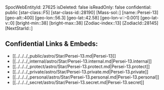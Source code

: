 ﻿---
location: [42.58,-56.3,400]
type: Star
tags:
- astro/Star

---
SpocWebEntityId: 27625
isDeleted: false
isReadOnly: false
confidential: public
[star-class::F5]
[star-class-id::28190]
[Mass-sol::]
[name::Persei-13]
[geo-alt::400]
[geo-lon::56.3]
[geo-lat::42.58]
[geo-lon-v::-0.001]
[geo-lat-v::0]
[bright-min::38]
[bright-max::38]
[Zodiac-index::13]
[ZodiacId::28145]
[NextStarId::]



## Confidential Links & Embeds: 
- [[../../../_public/astro/Star/Persei-13.md|Persei-13]] 
- [[../../../_internal/astro/Star/Persei-13.internal.md|Persei-13.internal]] 
- [[../../../_protect/astro/Star/Persei-13.protect.md|Persei-13.protect]] 
- [[../../../_private/astro/Star/Persei-13.private.md|Persei-13.private]] 
- [[../../../_personal/astro/Star/Persei-13.personal.md|Persei-13.personal]] 
- [[../../../_secret/astro/Star/Persei-13.secret.md|Persei-13.secret]] 
